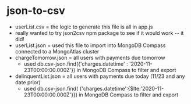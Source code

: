 # json-to-csv

* userList.csv = the logic to generate this file is all in app.js
 * really wanted to try json2csv npm package to see if it would work -- it did!
* userList.json = used this file to import into MongoDB Compass connected to a MongoAtlas cluster
* chargeTomorrow.json = all users with payments due tomorrow 
  * used db.csv-json.find({'charges.datetime' : '2020-11-23T00:00:00.000Z'}) in MongoDB Compass to filter and export 
* delinquentList.json = all users with payments due today (11/23 and any date prior)
  * used db.csv-json.find( {'charges.datetime':{$lte:'2020-11-23T00:00:00.000Z'}}) in MongoDB Compass to filter and export 
